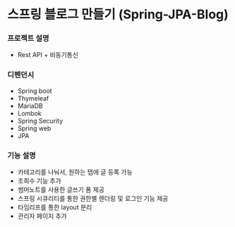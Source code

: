 # 스프링 블로그 만들기 (Spring-JPA-Blog)

### 프로젝트 설명

- Rest API + 비동기통신 


### 디펜던시

- Spring boot
- Thymeleaf
- MariaDB
- Lombok
- Spring Security
- Spring web
- JPA



### 기능 설명

- 카테고리를 나눠서, 원하는 탭에 글 등록 가능
- 조회수 기능 추가
- 썸머노트를 사용한 글쓰기 폼 제공
- 스프링 시큐리티를 통한 권한별 렌더링 및 로그인 기능 제공
- 타임리프를 통한 layout 분리
- 관리자 페이지 추가
